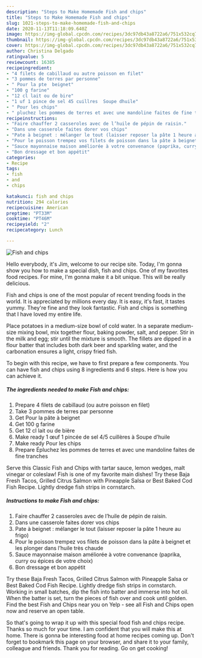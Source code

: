 ```yaml
---
description: "Steps to Make Homemade Fish and chips"
title: "Steps to Make Homemade Fish and chips"
slug: 1021-steps-to-make-homemade-fish-and-chips
date: 2020-11-13T11:18:09.640Z
image: https://img-global.cpcdn.com/recipes/3dc97db43a8722a6/751x532cq70/fish-and-chips-photo-principale-de-la-recette.jpg
thumbnail: https://img-global.cpcdn.com/recipes/3dc97db43a8722a6/751x532cq70/fish-and-chips-photo-principale-de-la-recette.jpg
cover: https://img-global.cpcdn.com/recipes/3dc97db43a8722a6/751x532cq70/fish-and-chips-photo-principale-de-la-recette.jpg
author: Christina Delgado
ratingvalue: 5
reviewcount: 16385
recipeingredient:
- "4 filets de cabillaud ou autre poisson en filet"
- "3 pommes de terres par personne"
- " Pour la pte  beignet"
- "100 g farine"
- "12 cl lait ou de bire"
- "1 uf 1 pince de sel 45 cuillres  Soupe dhuile"
- " Pour les chips"
- " pluchez les pommes de terres et avec une mandoline faites de fine tranches"
recipeinstructions:
- "Faire chauffer 2 casseroles avec de l’huile de pépin de raisin."
- "Dans une casserole faites dorer vos chips"
- "Pate à beignet : mélanger le tout (laisser reposer la pâte 1 heure au frigo)"
- "Pour le poisson trempez vos filets de poisson dans la pâte à beignet et les plonger dans l’huile très chaude"
- "Sauce mayonnaise maison améliorée à votre convenance (paprika, curry ou épices de votre choix)"
- "Bon dressage et bon appétit"
categories:
- Recipe
tags:
- fish
- and
- chips

katakunci: fish and chips 
nutrition: 294 calories
recipecuisine: American
preptime: "PT33M"
cooktime: "PT46M"
recipeyield: "2"
recipecategory: Lunch

---
```



![Fish and chips](https://img-global.cpcdn.com/recipes/3dc97db43a8722a6/751x532cq70/fish-and-chips-photo-principale-de-la-recette.jpg)

Hello everybody, it's Jim, welcome to our recipe site. Today, I'm gonna show you how to make a special dish, fish and chips. One of my favorites food recipes. For mine, I'm gonna make it a bit unique. This will be really delicious.

Fish and chips is one of the most popular of recent trending foods in the world. It is appreciated by millions every day. It is easy, it's fast, it tastes yummy. They're fine and they look fantastic. Fish and chips is something that I have loved my entire life.

Place potatoes in a medium-size bowl of cold water. In a separate medium-size mixing bowl, mix together flour, baking powder, salt, and pepper. Stir in the milk and egg; stir until the mixture is smooth. The fillets are dipped in a flour batter that includes both dark beer and sparkling water, and the carbonation ensures a light, crispy fried fish.


To begin with this recipe, we have to first prepare a few components. You can have fish and chips using 8 ingredients and 6 steps. Here is how you can achieve it.

<!--inarticleads1-->

##### The ingredients needed to make Fish and chips:

1. Prepare 4 filets de cabillaud (ou autre poisson en filet)
1. Take 3 pommes de terres par personne
1. Get  Pour la pâte à beignet
1. Get 100 g farine
1. Get 12 cl lait ou de bière
1. Make ready 1 œuf 1 pincée de sel 4/5 cuillères à Soupe d’huile
1. Make ready  Pour les chips
1. Prepare  Épluchez les pommes de terres et avec une mandoline faites de fine tranches


Serve this Classic Fish and Chips with tartar sauce, lemon wedges, malt vinegar or coleslaw! Fish is one of my favorite main dishes! Try these Baja Fresh Tacos, Grilled Citrus Salmon with Pineapple Salsa or Best Baked Cod Fish Recipe. Lightly dredge fish strips in cornstarch. 

<!--inarticleads2-->

##### Instructions to make Fish and chips:

1. Faire chauffer 2 casseroles avec de l’huile de pépin de raisin.
1. Dans une casserole faites dorer vos chips
1. Pate à beignet : mélanger le tout (laisser reposer la pâte 1 heure au frigo)
1. Pour le poisson trempez vos filets de poisson dans la pâte à beignet et les plonger dans l’huile très chaude
1. Sauce mayonnaise maison améliorée à votre convenance (paprika, curry ou épices de votre choix)
1. Bon dressage et bon appétit


Try these Baja Fresh Tacos, Grilled Citrus Salmon with Pineapple Salsa or Best Baked Cod Fish Recipe. Lightly dredge fish strips in cornstarch. Working in small batches, dip the fish into batter and immerse into hot oil. When the batter is set, turn the pieces of fish over and cook until golden. Find the best Fish and Chips near you on Yelp - see all Fish and Chips open now and reserve an open table. 

So that's going to wrap it up with this special food fish and chips recipe. Thanks so much for your time. I am confident that you will make this at home. There is gonna be interesting food at home recipes coming up. Don't forget to bookmark this page on your browser, and share it to your family, colleague and friends. Thank you for reading. Go on get cooking!
